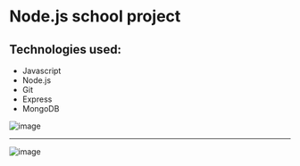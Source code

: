 <h1>Node.js school project</h1>

## Technologies used:
- Javascript
- Node.js
- Git
- Express
- MongoDB

![image](https://user-images.githubusercontent.com/80677312/234567668-1c394643-0694-4d19-8cea-6b5593949d7d.png)
_____
![image](https://user-images.githubusercontent.com/80677312/234568193-c5a32bff-6f86-4d01-a9dc-a8e9d3a40194.png)

